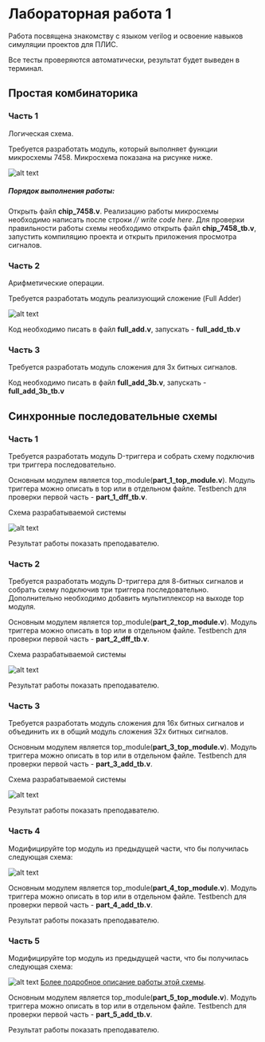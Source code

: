 # Лабораторная работа 1

Работа посвящена знакомству с языком verilog и освоение навыков симуляции проектов для ПЛИС.

Все тесты проверяются автоматически, результат будет выведен в терминал.

## Простая комбинаторика

### Часть 1
Логическая схема.

Требуется разработать модуль, который выполняет функции микросхемы 7458. Микросхема показана на рисунке ниже.

![alt text](pic/7458.png)


##### Порядок выполнения работы:
Открыть файл **chip_7458.v**. Реализацию работы микросхемы необходимо написать после строки *// write code here*. 
Для проверки правильности работы схемы необходимо открыть файл **chip_7458_tb.v**, запустить компиляцию проекта и открыть приложения просмотра сигналов. 

### Часть 2
Арифметические операции.

Требуется разработать модуль реализующий сложение (Full Adder)

![alt text](pic/f_add.png)

Код необходимо писать в файл **full_add.v**, запускать - **full_add_tb.v**

### Часть 3 

Требуется разработать модуль сложения для 3х битных сигналов.

Код необходимо писать в файл **full_add_3b.v**, запускать - **full_add_3b_tb.v**

## Синхронные последовательные схемы

### Часть 1
Требуется разработать модуль D-триггера и собрать схему подключив три триггера последовательно.

Основным модулем является top_module(**part_1_top_module.v**). Модуль триггера можно описать в top или в отдельном файле. Testbench для проверки первой часть - **part_1_dff_tb.v**.

Схема разрабатываемой системы

![alt text](pic/Part_1.png)

Результат работы показать преподавателю.

### Часть 2
Требуется разработать модуль D-триггера для 8-битных сигналов и собрать схему подключив три триггера последовательно. Дополнительно необходимо добавить мультиплексор на выходе top модуля.

Основным модулем является top_module(**part_2_top_module.v**). Модуль триггера можно описать в top или в отдельном файле. Testbench для проверки первой часть - **part_2_dff_tb.v**.

Схема разрабатываемой системы

![alt text](pic/Part_2.png)

Результат работы показать преподавателю.

### Часть 3

Требуется разработать модуль сложения для 16х битных сигналов и объединить их в общий модуль сложения 32х битных сигналов.

Основным модулем является top_module(**part_3_top_module.v**). Модуль триггера можно описать в top или в отдельном файле. Testbench для проверки первой часть - **part_3_add_tb.v**.

Схема разрабатываемой системы

![alt text](pic/Part_3.png)

Результат работы показать преподавателю.

### Часть 4
Модифицируйте top модуль из предыдущей части, что бы получилась следующая схема:

![alt text](pic/Part_4.png)


Основным модулем является top_module(**part_4_top_module.v**). Модуль триггера можно описать в top или в отдельном файле. Testbench для проверки первой часть - **part_4_add_tb.v**.

Результат работы показать преподавателю.

### Часть 5
Модифицируйте top модуль из предыдущей части, что бы получилась следующая схема:

![alt text](pic/Part_5.png)
[Более подробное описание работы этой схемы](https://en.wikipedia.org/wiki/Adder%E2%80%93subtractor).

Основным модулем является top_module(**part_5_top_module.v**). Модуль триггера можно описать в top или в отдельном файле. Testbench для проверки первой часть - **part_5_add_tb.v**.

Результат работы показать преподавателю.